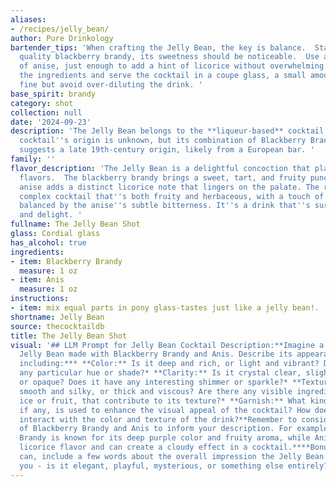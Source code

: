 ```yaml
---
aliases:
- /recipes/jelly_bean/
author: Pure Drinkology
bartender_tips: 'When crafting the Jelly Bean, the key is balance.  Start with a good
  quality blackberry brandy, its sweetness should be noticeable.  Use a subtle touch
  of anise, just enough to add a hint of licorice without overwhelming the fruit.  Chill
  the ingredients and serve the cocktail in a coupe glass, a small amount of ice is
  fine but avoid over-diluting the drink. '
base_spirit: brandy
category: shot
collection: null
date: '2024-09-23'
description: 'The Jelly Bean belongs to the **liqueur-based** cocktail family. This
  cocktail''s origin is unknown, but its combination of Blackberry Brandy and Anis
  suggests a late 19th-century origin, likely from a European bar. '
family: ''
flavor_description: 'The Jelly Bean is a delightful concoction that plays on contrasting
  flavors.  The blackberry brandy brings a sweet, tart, and fruity punch, while the
  anise adds a distinct licorice note that lingers on the palate. The result is a
  complex cocktail that''s both fruity and herbaceous, with a touch of sweetness that''s
  balanced by the anise''s subtle bitterness. It''s a drink that''s sure to surprise
  and delight. '
fullname: The Jelly Bean Shot
glass: Cordial glass
has_alcohol: true
ingredients:
- item: Blackberry Brandy
  measure: 1 oz
- item: Anis
  measure: 1 oz
instructions:
- item: mix equal parts in pony glass-tastes just like a jelly bean!.
shortname: Jelly Bean
source: thecocktaildb
title: The Jelly Bean Shot
visual: '## LLM Prompt for Jelly Bean Cocktail Description:**Imagine a cocktail called
  Jelly Bean made with Blackberry Brandy and Anis. Describe its appearance in detail,
  including:*** **Color:** Is it deep and rich, or light and vibrant? Does it have
  any particular hue or shade?* **Clarity:** Is it crystal clear, slightly cloudy,
  or opaque? Does it have any interesting shimmer or sparkle?* **Texture:** Is it
  smooth and silky, or thick and viscous? Are there any visible ingredients, like
  ice or fruit, that contribute to its texture?* **Garnish:** What kind of garnish,
  if any, is used to enhance the visual appeal of the cocktail? How does the garnish
  interact with the color and texture of the drink?**Remember to consider the characteristics
  of Blackberry Brandy and Anis to inform your description. For example, Blackberry
  Brandy is known for its deep purple color and fruity aroma, while Anis has a distinctive
  licorice flavor and can create a cloudy effect in a cocktail.****Bonus:** If you
  can, include a few words about the overall impression the Jelly Bean cocktail gives
  you - is it elegant, playful, mysterious, or something else entirely? '
---
```



